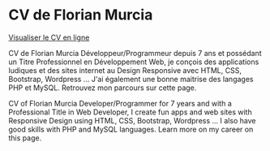 # CV de Florian Murcia

<a href="https://rawcdn.githack.com/sunsigne/CV/fbef1789421203f106c81bf4d2bb21e4474e400e/index.html" target="_blank">Visualiser le CV en ligne</a>

CV de Florian Murcia
Développeur/Programmeur depuis 7 ans et possédant un Titre Professionnel en Développement Web, je conçois des applications ludiques et des sites internet au Design Responsive avec HTML, CSS, Bootstrap, Wordpress ... J'ai également une bonne maitrise des langages PHP et MySQL. Retrouvez mon parcours sur cette page.

CV of Florian Murcia
Developer/Programmer for 7 years and with a Professional Title in Web Developer, I create fun apps and web sites with Responsive Design using HTML, CSS, Bootstrap, Wordpress ... I also have good skills with PHP and MySQL languages. Learn more on my career on this page.
